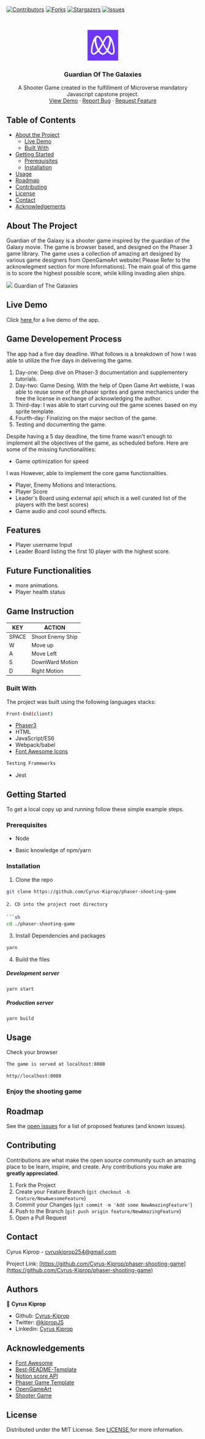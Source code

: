 [![Contributors][contributors-shield]][contributors-url]
[![Forks][forks-shield]][forks-url]
[![Stargazers][stars-shield]][stars-url]
[![Issues][issues-shield]][issues-url]

<!-- PROJECT LOGO -->
<br />
<p align="center">
    <img src="images/microverse-logo.jpg" alt="Logo" width="80" height="80">

  <h3 align="center"> Guardian Of The Galaxies</h3>

  <p align="center">
    A Shooter Game created in the fulfillment of Microverse mandatory Javascript capstone project.
    <br />
    <a href="https://gallant-wescoff-7173eb.netlify.app">View Demo</a>
    ·
    <a href="https://github.com/Cyrus-Kiprop/phaser-shooting-game/issues">Report Bug</a>
    ·
    <a href="https://github.com/Cyrus-Kiprop/phaser-shooting-game/issues">Request Feature</a>
  </p>
</p>

<!-- TABLE OF CONTENTS -->

## Table of Contents

- [About the Project](#about-the-project)
  - [Live Demo](#live-demo)
  - [Built With](#built-with)
- [Getting Started](#getting-started)
  - [Prerequisites](#prerequisites)
  - [Installation](#installation)
- [Usage](#usage)
- [Roadmap](#roadmap)
- [Contributing](#contributing)
- [License](#license)
- [Contact](#contact)
- [Acknowledgements](#acknowledgements)

<!-- ABOUT THE PROJECT -->

## About The Project

Guardian of the Galaxy is a shooter game inspired by the guardian of the Galaxy movie. The game is browser based, and designed on the Phaser 3 game library. The game uses a collection of amazing art designed by various game designers from OpenGameArt website( Please Refer to the acknowlegment section for more Informations). The main goal of this game is to score the highest possible score, while killing invading alien ships.

![](./images/demo.gif) Guardian of The Galaxies

## Live Demo

Click [ here ](https://gallant-wescoff-7173eb.netlify.app) for a live demo of the app.

## Game Developement Process

The app had a five day deadline. What follows is a breakdown of how I was able to utilize the five days in delivering the game.

1. Day-one: Deep dive on Phaser-3 documentation and supplementery tutorials.
2. Day-two: Game Desing. With the help of Open Game Art webiste, I was able to reuse some of the phaser sprites and game mechanics under the free the license in exchange of acknowledging the author.
3. Third-day: I was able to start curving out the game scenes based on my sprite template.
4. Fourth-day: Finalizing on the major section of the game.
5. Testing and documenting the game.

Despite having a 5 day deadline, the time frame wasn't enough to implement all the objectives of the game, as scheduled before. Here are some of the missing functionalities:

- Game optimization for speed

I was However, able to implement the core game functionalities.

- Player, Enemy Motions and Interactions.
- Player Score
- Leader's Board using external api( which is a well curated list of the players with the best scores)
- Game audio and cool sound effects.

## Features

- Player username Input
- Leader Board listing the first 10 player with the highest score.

## Future Functionalities

- more animations.
- Player health status

## Game Instruction

| KEY   | ACTION           |
| ----- | ---------------- |
| SPACE | Shoot Enemy Ship |
| W     | Move up          |
| A     | Move Left        |
| S     | DownWard Motion  |
| D     | Right Motion     |

### Built With

The project was built using the following languages stacks:

```sh
Front-End(client)
```

- [Phaser3](https://phaser.io/phaser3)
- HTML
- JavaScript/ES6
- Webpack/babel
- [Font Awesome Icons](https://fontawesome.com/icons?d=gallery)

```sh
Testing Frameworks
```

- Jest

<!-- GETTING STARTED -->

## Getting Started

To get a local copy up and running follow these simple example steps.

### Prerequisites

- Node

- Basic knowledge of npm/yarn

### Installation

1. Clone the repo

````sh
git clone https://github.com/Cyrus-Kiprop/phaser-shooting-game

2. CD into the project root directory

```sh
cd ./phaser-shooting-game
````

3. Install Dependencies and packages

```sh
yarn
```

4. Build the files

##### Development server

```sh
yarn start
```

##### Production server

```sh
yarn build
```

<!-- USAGE EXAMPLES -->

## Usage

Check your browser

```sh
The game is served at localhost:8080
```

```JS
http//localhost:8080
```

### Enjoy the shooting game

<!-- ROADMAP -->

## Roadmap

See the [open issues](https://github.com/Cyrus-Kiprop/phaser-shooting-game/issues) for a list of proposed features (and known issues).

<!-- CONTRIBUTING -->

## Contributing

Contributions are what make the open source community such an amazing place to be learn, inspire, and create. Any contributions you make are **greatly appreciated**.

1. Fork the Project
2. Create your Feature Branch (`git checkout -b feature/NewAwesomeFeature`)
3. Commit your Changes (`git commit -m 'Add some NewAmazingFeature'`)
4. Push to the Branch (`git push origin feature/NewAmazingFeature`)
5. Open a Pull Request

<!-- CONTACT -->

## Contact

Cyrus Kiprop - cyruskiprop254@gmail.com

Project Link: [https://github.com/Cyrus-Kiprop/phaser-shooting-game](https://github.com/Cyrus-Kiprop/phaser-shooting-game)

## Authors

👤 **Cyrus Kiprop**

- Github: [Cyrus-Kiprop](https://github.com/Cyrus-Kiprop)
- Twitter: [@kipropJS](https://twitter.com/kipropJS)
- Linkedin: [Cyrus Kiprop](https://www.linkedin.com/in/cyrus-kiprop-ba7320120/)

## Acknowledgements

- [Font Awesome](https://fontawesome.com)
- [Best-README-Template](https://github.com/othneildrew/Best-README-Template)
- [Notion score API](https://www.notion.so/Leaderboard-API-service-24c0c3c116974ac49488d4eb0267ade3)
- [Phaser Game Template](https://phasertutorials.com/creating-a-phaser-3-template-part-1/)
- [OpenGameArt](https://opengameart.org/)
- [Shooter Game](https://learn.yorkcs.com/category/tutorials/gamedev/phaser-3/build-a-space-shooter-with-phaser-3/)

<!-- LICENSE -->

## License

Distributed under the MIT License. See [ LICENSE ](https://github.com/Cyrus-Kiprop/phaser-shooting-game/blob/master/LICENSE) for more information.

<!-- MARKDOWN LINKS & IMAGES -->

[contributors-shield]: https://img.shields.io/github/contributors/Cyrus-Kiprop/phaser-shooter-game.svg?style=flat-square
[contributors-url]: https://github.com/Cyrus-Kiprop/phaser-shooter-game/graphs/contributors
[forks-shield]: https://img.shields.io/github/forks/Cyrus-Kiprop/phaser-shooting-game.svg?style=flat-square
[forks-url]: https://github.com/Cyrus-Kiprop/phaser-shooting-game/network/members
[stars-shield]: https://img.shields.io/github/stars/Cyrus-Kiprop/phaser-shooting-game.svg?style=flat-square
[stars-url]: https://github.com/Cyrus-Kiprop/phaser-shooting-game/stargazers
[issues-shield]: https://img.shields.io/github/issues/Cyrus-Kiprop/phaser-shooting-game.svg?style=flat-square
[issues-url]: https://github.com/Cyrus-Kiprop/phaser-shooting-game/issues
[product-screenshot]: /src/assets/images/screenshot.png
